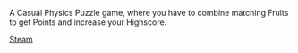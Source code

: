 A Casual Physics Puzzle game, where you have to combine matching Fruits to get Points and increase your Highscore.

[Steam](https://store.steampowered.com/app/2658820/Watermelon_Game/)
